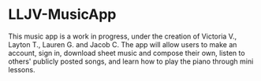 # LLJV-MusicApp
This music app is a work in progress, under the creation of Victoria V., Layton T., Lauren G. and Jacob C. The app will allow users to make an account, sign in, download sheet music and compose their own, listen to others' publicly posted songs, and learn how to play the piano through mini lessons.

